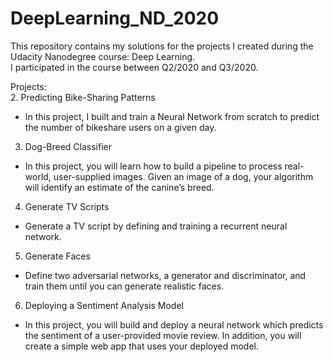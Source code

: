 # DeepLearning_ND_2020

This repository contains my solutions for the projects I created during the Udacity Nanodegree course: Deep Learning. <br>
I participated in the course between Q2/2020 and Q3/2020.<br>

Projects: <br>
2. Predicting Bike-Sharing Patterns
- In this project, I built and train a Neural Network from scratch to predict the number of bikeshare users on a given day. 

3. Dog-Breed Classifier

- In this project, you will learn how to build a pipeline to process real-world, user-supplied images. Given an image of a dog, your algorithm will identify an estimate of the canine’s breed.

4. Generate TV Scripts

- Generate a TV script by defining and training a recurrent neural network.

5. Generate Faces

- Define two adversarial networks, a generator and discriminator, and train them until you can generate realistic faces.

6. Deploying a Sentiment Analysis Model

- In this project, you will build and deploy a neural network which predicts the sentiment of a user-provided movie review. In addition, you will create a simple web app that uses your deployed model.
